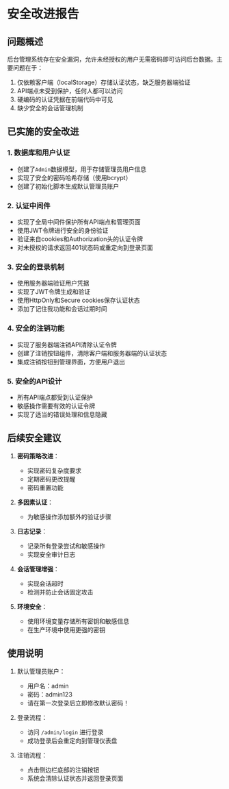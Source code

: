 # 安全改进报告

## 问题概述

后台管理系统存在安全漏洞，允许未经授权的用户无需密码即可访问后台数据。主要问题在于：

1. 仅依赖客户端（localStorage）存储认证状态，缺乏服务器端验证
2. API端点未受到保护，任何人都可以访问
3. 硬编码的认证凭据在前端代码中可见
4. 缺少安全的会话管理机制

## 已实施的安全改进

### 1. 数据库和用户认证

- 创建了`Admin`数据模型，用于存储管理员用户信息
- 实现了安全的密码哈希存储（使用bcrypt）
- 创建了初始化脚本生成默认管理员账户

### 2. 认证中间件

- 实现了全局中间件保护所有API端点和管理页面
- 使用JWT令牌进行安全的身份验证
- 验证来自cookies和Authorization头的认证令牌
- 对未授权的请求返回401状态码或重定向到登录页面

### 3. 安全的登录机制

- 使用服务器端验证用户凭据
- 实现了JWT令牌生成和验证
- 使用HttpOnly和Secure cookies保存认证状态
- 添加了记住我功能和会话过期时间

### 4. 安全的注销功能

- 实现了服务器端注销API清除认证令牌
- 创建了注销按钮组件，清除客户端和服务器端的认证状态
- 集成注销按钮到管理界面，方便用户退出

### 5. 安全的API设计

- 所有API端点都受到认证保护
- 敏感操作需要有效的认证令牌
- 实现了适当的错误处理和信息隐藏

## 后续安全建议

1. **密码策略改进**：
   - 实现密码复杂度要求
   - 定期密码更改提醒
   - 密码重置功能

2. **多因素认证**：
   - 为敏感操作添加额外的验证步骤

3. **日志记录**：
   - 记录所有登录尝试和敏感操作
   - 实现安全审计日志

4. **会话管理增强**：
   - 实现会话超时
   - 检测并防止会话固定攻击

5. **环境安全**：
   - 使用环境变量存储所有密钥和敏感信息
   - 在生产环境中使用更强的密钥

## 使用说明

1. 默认管理员账户：
   - 用户名：admin
   - 密码：admin123
   - 请在第一次登录后立即修改默认密码！

2. 登录流程：
   - 访问 `/admin/login` 进行登录
   - 成功登录后会重定向到管理仪表盘

3. 注销流程：
   - 点击侧边栏底部的注销按钮
   - 系统会清除认证状态并返回登录页面